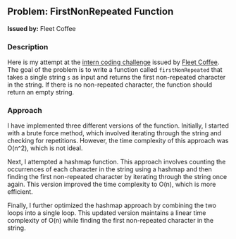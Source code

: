 ## Problem: FirstNonRepeated Function
**Issued by:** Fleet Coffee

### Description
Here is my attempt at the [intern coding challenge](https://gist.github.com/gdogaru/f8c6bc7b203b3bc63693fa92f6cd3d4e) issued by [Fleet Coffee](https://fleetscoffee.com/). The goal of the problem is to write a function called `firstNonRepeated` that takes a single string `s` as input and returns the first non-repeated character in the string. If there is no non-repeated character, the function should return an empty string.

### Approach
I have implemented three different versions of the function. Initially, I started with a brute force method, which involved iterating through the string and checking for repetitions. However, the time complexity of this approach was O(n^2), which is not ideal.

Next, I attempted a hashmap function. This approach involves counting the occurrences of each character in the string using a hashmap and then finding the first non-repeated character by iterating through the string once again. This version improved the time complexity to O(n), which is more efficient.

Finally, I further optimized the hashmap approach by combining the two loops into a single loop. This updated version maintains a linear time complexity of O(n) while finding the first non-repeated character in the string.
